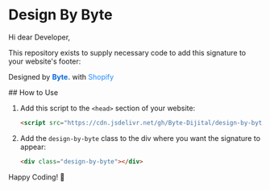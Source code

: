 # Design By Byte

Hi dear Developer,

This repository exists to supply necessary code to add this signature to your website's footer:

<div id="byteDesigned"><p>Designed by <strong><a href="#" target="_blank" rel="nofollow" style="color: #0969da !important; text-decoration: none;">Byte</a><span style="color: #1a7f37; text-decoration: none;">.</span></strong> with <a href="#" target="_blank" rel="nofollow" style="text-decoration: none; color: #218bff!important;">Shopify</a></p><div class="footer__bottom-right"></div></div>
## How to Use

1. Add this script to the `<head>` section of your website:

   ```html
   <script src="https://cdn.jsdelivr.net/gh/Byte-Dijital/design-by-byte@latest/design-by-byte.js"></script>
   ```

2. Add the `design-by-byte` class to the div where you want the signature to appear:

   ```html
   <div class="design-by-byte"></div>
   ```

Happy Coding! 🚀
